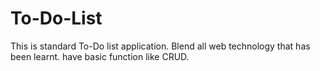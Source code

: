 # To-Do-List
This is standard To-Do list application. 
Blend all web technology that has been learnt.
have basic function like CRUD.

